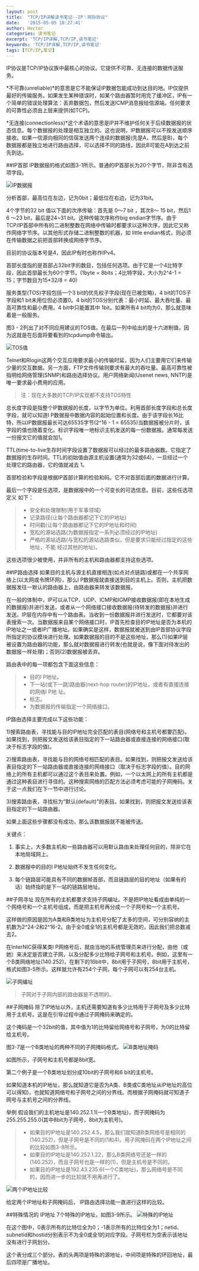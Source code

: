 ```yaml
---
layout: post
title:  "TCP/IP详解读书笔记--IP：网际协议"
date:   '2015-05-05 18:27:41'
author: Hector
categories: 读书笔记
excerpt: 'TCP/IP详解,TCP/IP,读书笔记'
keywords: 'TCP/IP详解,TCP/IP,读书笔记'
tags: [TCP/IP,笔记]
---
```


IP协议是TCP/IP协议族中最核心的协议。它提供不可靠、无连接的数据传送服务。

*不可靠(unreliable)*的意思是它不能保证IP数据包能成功到达目的地。IP仅提供最好的传输服务。如果发生某种错误时，如某个路由器暂时用完了缓冲区，IP有一个简单的错误处理算法：丢弃数据包，然后发送ICMP消息报给信源端。任何要求的可靠性必须由上层来提供(如TCP)。

*无连接(connectionless)*这个术语的意思是IP并不维护任何关于后续数据报的状态信息。每个数据报的处理是相互独立的。这也说明，IP数据报可以不按发送顺序接收。如果一信源向相同的信宿发送两个连续的数据报(先是A，然后是B)，每个数据报都是独立地进行路由选择，可以选择不同的路线，因此B可能在A到达之前先到达。

<!--more-->

##IP首部
IP数据报的格式如图3-1所示。普通的IP首部长为20个字节，除非含有选项字段。

![IP数据报](http://7u2eqw.com1.z0.glb.clouddn.com/tcp-ip-illustrate-3-1.png)

分析首部，最高位在左边，记为0bit；最低位在右边，记为31bit。

4个字节的32 bit 值以下面的次序传输：首先是 0～7 bit ，其次8～ 15 bit，然后1 6 ～23 bit，最后是24~31 bit。这种传输次序称作big endian字节序。由于TCP/IP首部中所有的二进制整数在网络中传输时都要求以这种次序，因此它又称作网络字节序。以其他形式存储二进制整数的机器，如 little endian格式，则必须在传输数据之前把首部转换成网络字节序。

目前的协议版本号是4，因此IP有时也称作IPv4。

首部长度指的是首部占32bit字的数目，包括任何选项。由于它是一个4比特字段，因此首部最长为60个字节。(1byte = 8bits；4比特字段，大小为2^4-1 = 15；字节数目为15*32/8 = 40)

服务类型(TOS)字段包括一个3 bit的优先权子字段(现在已被忽略)，4 bit的TOS子字段和1 bit未用位但必须置0。4 bit的TOS分别代表：最小时延、最大吞吐量、最高可靠性和最小费用。4 bit中只能置其中 1bit。如果所有4 bit均为0，那么就意味着是一般服务。

图3 - 2列出了对不同应用建议的TOS值。在最后一列中给出的是十六进制值，因为这就是在后面将要看到的tcpdump命令输出。

![TOS值](http://7u2eqw.com1.z0.glb.clouddn.com/tcp-ip-illustrated-3-2.png)

Telnet和Rlogin这两个交互应用要求最小的传输时延，因为人们主要用它们来传输少量的交互数据。另一方面，FTP文件传输则要求有最大的吞吐量。最高可靠性被指明给网络管理(SNMP)和路由选择协议。用户网络新闻(Usenet news, NNTP)是唯一要求最小费用的应用。

>注：现在大多数的TCP/IP实现都不支持TOS特性

总长度字段是指整个IP数据报的长度，以字节为单位。利用首部长度字段和总长度字段，就可以知道I P数据报中数据内容的起始位置和长度。由于该字段长16比特，所以IP数据报最长可达65535字节(2^16 - 1 = 65535)当数据报被分片时，该字段的值也随着变化。标识字段唯一地标识主机发送的每一份数据报。通常每发送一份报文它的值就会加1。

TTL(time-to-live生存时间字段设置了数据报可以经过的最多路由器数。它指定了数据报的生存时间。TTL的初始值由源主机设置(通常为32或64)，一旦经过一个处理它的路由器，它的值就减去 1。

首部检验和字段是根据IP首部计算的检验和码。它不对首部后面的数据进行计算。

最后一个字段是任选项，是数据报中的一个可变长的可选信息。目前，这些任选项定义
如下：
> * 安全和处理限制(用于军事领域)
> * 记录路径(让每个路由器都记下它的IP地址)
> * 时间戳(让每个路由器都记下它的IP地址和时间)
> * 宽松的源站选路(为数据报指定一系列必须经过的IP地址)
> * 严格的源站选路(与宽松的源站选路类似，但是要求只能经过指定的这些地址，不能
经过其他的地址)。

这些选项很少被使用，并非所有的主机和路由器都支持这些选项。

##IP路由选择
如果目的主机与源主机直接相连(如点对点链路)或都在一个共享网络上(以太网或令牌环网)，那么I P数据报就直接送到目的主机上。否则，主机把数据报发往一默认的路由器上，由路由器来转发该数据报。

在一般的体制中，IP可以从TCP、UDP、ICMP和IGMP接收数据报(即在本地生成的数据报)并进行发送，或者从一个网络接口接收数据报(待转发的数据报)并进行发送。IP层在内存中有一个路由表。当收到一份数据报并进行发送时，它都要对该表搜索一次。当数据报来自某个网络接口时，IP首先检查目的IP地址是否为本机的IP地址之一或者IP广播地址。如果确实是这样，数据报就被送到由IP首部协议字段所指定的协议模块进行处理。如果数据报的目的不是这些地址，那么(1)如果IP层被设置为路由器的功能，那么就对数据报进行转发(也就是说，像下面对待发出的数据报一样处理)；否则(2)数据报被丢弃。

路由表中的每一项都包含下面这些信息：
> * 目的I P地址。
> * 下一站(或下一跳)路由器(next-hop router)的IP地址，或者有直接连接的网络I P地
址。
> * 标志。
> * 为数据报的传输指定一个网络接口。

IP路由选择主要完成以下这些功能：

1)搜索路由表，寻找能与目的IP地址完全匹配的表目(网络号和主机号都要匹配)。如果找到，则把报文发送给该表目指定的下一站路由器或直接连接的网络接口(取决于标志字段的值)。

2)搜索路由表，寻找能与目的网络号相匹配的表目。如果找到，则把报文发送给该表目指定的下一站路由器或直接连接的网络接口（取决于标志字段的值）。目的网络上的所有主机都可以通过这个表目来处置。例如，一个以太网上的所有主机都是通过这种表目进行寻径的。这种搜索网络的匹配方法必须考虑可能的子网掩码。关于这一点我们在下一节中进行讨论。

3)搜索路由表，寻找标为“默认(default)”的表目。如果找到，则把报文发送给该表目指定的下一站路由器。

如果上面这些步骤都没有成功，那么该数据报就不能被传送。

关键点：

1) 事实上，大多数主机和一些路由器可以用默认路由来处理任何目的，除非它在本地局域网上。

2) 数据报中的目的I P地址始终不发生任何变化。

3) 每个链路层可能具有不同的数据帧首部，而且链路层的目的地址（如果有的话）始终指的是下一站的链路层地址。

##子网寻址
现在所有的主机都要求支持子网编址。不是把IP地址看成由单纯的一个网络号和一个主机号组成，而是把主机号再分成一个子网号和一个主机号。

这样做的原因是因为A类和B类地址为主机号分配了太多的空间，可分别容纳的主机数为2^24-2和2^16-2。由于全0或全1的主机号都是无效的，因此我们把总数减去2。

在InterNIC获得某类I P网络号后，就由当地的系统管理员来进行分配，由他（或她）来决定是否建立子网，以及分配多少比特给子网号和主机号。例如，这里有一个B类网络地址(140.252)，在剩下的16bit中，8bit用于子网号，8bit用于主机号，格式如图3-5所示。这样就允许有254个子网，每个子网可以有254台主机。

![子网编址](http://7u2eqw.com1.z0.glb.clouddn.com/tcp-ip-illustrated-3-5.png)

>子网对于子网内部的路由器是不透明的。

##子网掩码
除了IP地址以外，主机还需要知道有多少比特用于子网号及多少比特用于主机号。这是在引导过程中通过子网掩码来确定的。

这个掩码是一个32bit的值，其中值为1的比特留给网络号和子网号，为0的比特留给主机号。

图3-7是一个B类地址的两种不同的子网掩码格式。
![B类地址掩码](http://7u2eqw.com1.z0.glb.clouddn.com/tcp-ip-illustrated-3-7.png)

如图所示，子网号和主机号都是8bit宽。

第二个例子是一个B类地址划分成10bit的子网号和6 bit的主机号。

如果知道本机的IP地址，那么就知道它是否为A类、B类或C类地址从IP地址的高位可以得知)，也就知道网络号和子网号之间的分界线。而根据子网掩码就可知道子网号与主机号之间的分界线。

举例
假设我们的主机地址是140.252.1.1(一个B类地址)，而子网掩码为255.255.255.0(其中8bit为子网号，8bit为主机号)。

> * 如果目的IP地址是140.252.4.5，那么我们就知道B类网络号是相同的(140.252)，但是子网号是不同的(1和4)。用子网掩码在两个IP地址之间的比较如图3-8所示。
> * 如果目的IP地址是140.252.1.22，那么B类网络号还是一样的(140.252)，而且子网号也是一样的(1)，但是主机号是不同的。
> * 如果目的IP地址是192.43.235.6(一个C类地址)，那么网络号是不同的，因而进一步的比较就不用再进行了。

![两个IP地址比较](http://7u2eqw.com1.z0.glb.clouddn.com/tcp-ip-illustrated-3-8.png)

给定两个IP地址和子网掩码后， IP路由选择功能一直进行这样的比较。

##特殊情况的 IP地址
7个特殊的IP地址，如图3-9所示。
![特殊的IP地址](http://7u2eqw.com1.z0.glb.clouddn.com/tcp-ip-illustrated-3-9.png)

在这个图中，0表示所有的比特位全为0；-1表示所有的比特位全为1；netid、subnetid和hostid分别表示不为全0或全1的对应字段。子网号栏为空表示该地址没有进行子网划分。

这个表分成三个部分。表的头两项是特殊的源地址，中间项是特殊的环回地址，最后四项是广播地址。